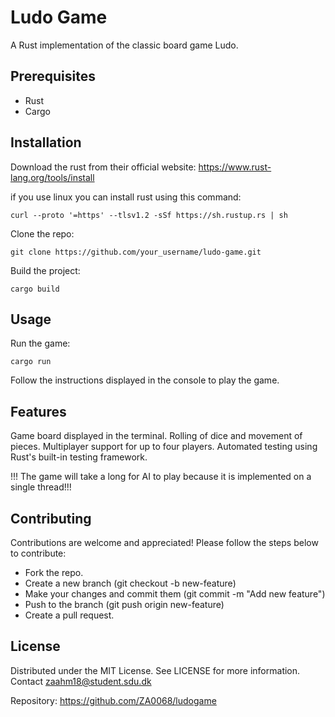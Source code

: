 # Ludo Game

A Rust implementation of the classic board game Ludo.

## Prerequisites

- Rust
- Cargo

## Installation

Download the rust from their official website: <https://www.rust-lang.org/tools/install>

if you use linux you can install rust using this command:

    curl --proto '=https' --tlsv1.2 -sSf https://sh.rustup.rs | sh

Clone the repo:

    git clone https://github.com/your_username/ludo-game.git

Build the project:

    cargo build

## Usage

Run the game:

    cargo run

Follow the instructions displayed in the console to play the game.

## Features

Game board displayed in the terminal. Rolling of dice and movement of pieces. Multiplayer support for up to four players. Automated testing using Rust's built-in testing framework.

!!! The game will take a long for AI to play because it is implemented on a single thread!!!

## Contributing

Contributions are welcome and appreciated! Please follow the steps below to contribute:

- Fork the repo.
- Create a new branch (git checkout -b new-feature)
- Make your changes and commit them (git commit -m "Add new feature")
- Push to the branch (git push origin new-feature)
- Create a pull request.

## License

Distributed under the MIT License. See LICENSE for more information.
Contact <zaahm18@student.sdu.dk>

Repository: <https://github.com/ZA0068/ludogame>
